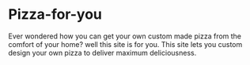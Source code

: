 # Pizza-for-you
Ever wondered how you can get your own custom made pizza from the comfort of your home? well this site is for you. This site lets you custom design your 
own pizza to deliver maximum deliciousness.
